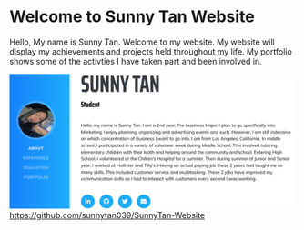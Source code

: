 
# Welcome to Sunny Tan Website

Hello, My name is Sunny Tan. Welcome to my website. My website will display my achievements and projects held throughout my life. My portfolio shows some of the activties I have taken part and been involved in. 

![Sunny's Website](img/screenshot.png)
https://github.com/sunnytan039/SunnyTan-Website
